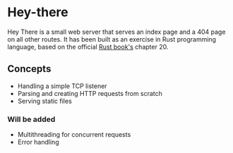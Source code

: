 # Hey-there

Hey There is a small web server that serves an index page and a 404 page on all other routes. It has been built as an exercise in Rust programming language, based on the official [Rust book's](https://doc.rust-lang.org/book/) chapter 20.

## Concepts

- Handling a simple TCP listener
- Parsing and creating HTTP requests from scratch
- Serving static files

### Will be added

- Multithreading for concurrent requests
- Error handling
